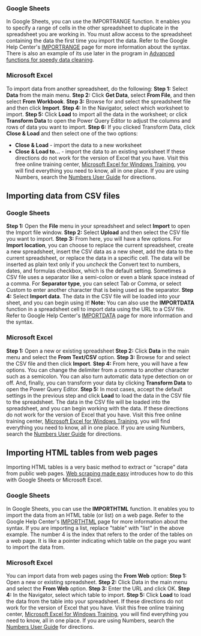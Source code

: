 
### **Google Sheets**
In Google Sheets, you can use the IMPORTRANGE function. It enables you to specify a range of cells in the other spreadsheet to duplicate in the spreadsheet you are working in. You must allow access to the spreadsheet containing the data the first time you import the data.
Refer to the Google Help Center's [IMPORTRANGE](https://support.google.com/docs/answer/3093340?hl=en&ref_topic=9199554 "IMPORTRANGE") page for more information about the syntax. There is also an example of its use later in the program in [Advanced functions for speedy data cleaning](https://www.coursera.org/learn/process-data/supplement/PLnRS/advanced-functions-for-speedy-data-cleaning).

### **Microsoft Excel**
To import data from another spreadsheet, do the following:
**Step 1:** Select **Data** from the main menu.
**Step 2:** Click **Get Data**, select **From File**, and then select **From Workbook**.
**Step 3:** Browse for and select the spreadsheet file and then click **Import**.
**Step 4:** In the Navigator, select which worksheet to import.
**Step 5:** Click **Load** to import all the data in the worksheet; or click **Transform Data** to open the Power Query Editor to adjust the columns and rows of data you want to import.
**Step 6:** If you clicked Transform Data, click **Close & Load** and then select one of the two options:
-   **Close & Load** - import the data to a new worksheet
-   **Close & Load to...** - import the data to an existing worksheet
If these directions do not work for the version of Excel that you have. Visit this free online training center, [Microsoft Excel for Windows Training](https://support.microsoft.com/en-us/office/excel-video-training-9bc05390-e94c-46af-a5b3-d7c22f6990bb "Microsoft Excel for Windows Training"), you will find everything you need to know, all in one place.
If you are using Numbers, search the [Numbers User Guide](https://support.apple.com/guide/numbers/welcome/mac "Numbers Uswer Guide") for directions.

## Importing data from CSV files

### **Google Sheets**
**Step 1:** Open the **File** menu in your spreadsheet and select **Import** to open the Import file window.
**Step 2:** Select **Upload** and then select the CSV file you want to import.
**Step 3:** From here, you will have a few options. For **Import location**, you can choose to replace the current spreadsheet, create a new spreadsheet, insert the CSV data as a new sheet, add the data to the current spreadsheet, or replace the data in a specific cell. The data will be inserted as plain text only if you _uncheck_ the Convert text to numbers, dates, and formulas checkbox, which is the default setting. Sometimes a CSV file uses a separator like a semi-colon or even a blank space instead of a comma. For **Separator type**, you can select Tab or Comma, or select Custom to enter another character that is being used as the separator.
**Step 4:** Select **Import data**. The data in the CSV file will be loaded into your sheet, and you can begin using it!
**Note:** You can also use the **IMPORTDATA** function in a spreadsheet cell to import data using the URL to a CSV file. Refer to Google Help Center's [IMPORTDATA](https://support.google.com/docs/answer/3093335?hl=en "IMPORTDATA") page for more information and the syntax.

### **Microsoft Excel**
**Step 1:** Open a new or existing spreadsheet
**Step 2:** Click **Data** in the main menu and select the **From Text/CSV** option.
**Step 3:** Browse for and select the CSV file and then click **Import**.
**Step 4:** From here, you will have a few options. You can change the delimiter from a comma to another character such as a semicolon. You can also turn automatic data type detection on or off. And, finally, you can transform your data by clicking **Transform Data** to open the Power Query Editor.
**Step 5:** In most cases, accept the default settings in the previous step and click **Load** to load the data in the CSV file to the spreadsheet. The data in the CSV file will be loaded into the spreadsheet, and you can begin working with the data.
If these directions do not work for the version of Excel that you have. Visit this free online training center, [Microsoft Excel for Windows Training](https://support.microsoft.com/en-us/office/excel-video-training-9bc05390-e94c-46af-a5b3-d7c22f6990bb "Microsoft Excel for Windows Training"), you will find everything you need to know, all in one place.
If you are using Numbers, search the [Numbers User Guide](https://support.apple.com/guide/numbers/welcome/mac "Numbers Uswer Guide") for directions.

## Importing HTML tables from web pages
Importing HTML tables is a very basic method to extract or "scrape" data from public web pages. [Web scraping made easy](https://www.thedataschool.co.uk/anna-prosvetova/web-scraping-made-easy-import-html-tables-or-lists-using-google-sheets-and-excel "Web scraping made easy") introduces how to do this with Google Sheets or Microsoft Excel.

### **Google Sheets**
In Google Sheets, you can use the **IMPORTHTML** function. It enables you to import the data from an HTML table (or list) on a web page.
Refer to the Google Help Center's [IMPORTHTML](https://support.google.com/docs/answer/3093339?hl=en "IMPORTHTML") page for more information about the syntax. If you are importing a list, replace "table" with "list" in the above example. The number 4 is the index that refers to the order of the tables on a web page. It is like a pointer indicating which table on the page you want to import the data from.

### **Microsoft Excel**
You can import data from web pages using the **From Web** option:
**Step 1:** Open a new or existing spreadsheet.
**Step 2:** Click Data in the main menu and select the **From Web** option.
**Step 3:** Enter the URL and click OK.
**Step 4:** In the Navigator, select which table to import.
**Step 5:** Click **Load** to load the data from the table into your spreadsheet.
If these directions do not work for the version of Excel that you have. Visit this free online training center, [Microsoft Excel for Windows Training](https://support.microsoft.com/en-us/office/excel-video-training-9bc05390-e94c-46af-a5b3-d7c22f6990bb "Microsoft Excel for Windows Training"), you will find everything you need to know, all in one place.
If you are using Numbers, search the [Numbers User Guide](https://support.apple.com/guide/numbers/welcome/mac "Numbers Uswer Guide") for directions.